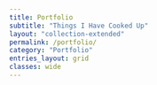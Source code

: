 ```yaml
---
title: Portfolio
subtitle: "Things I Have Cooked Up"
layout: "collection-extended"
permalink: /portfolio/
category: "Portfolio"
entries_layout: grid
classes: wide
---
```

